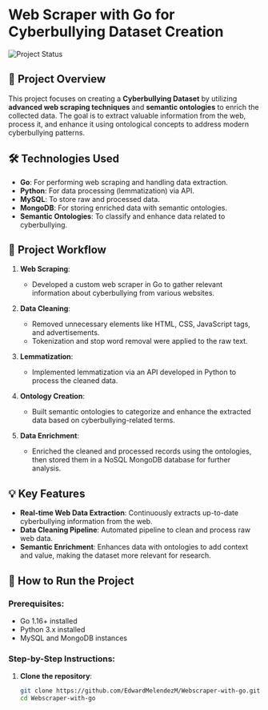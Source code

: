 # Web Scraper with Go for Cyberbullying Dataset Creation

![Project Status](https://img.shields.io/badge/Status-Completed-brightgreen)

## 🚀 Project Overview
This project focuses on creating a **Cyberbullying Dataset** by utilizing **advanced web scraping techniques** and **semantic ontologies** to enrich the collected data. The goal is to extract valuable information from the web, process it, and enhance it using ontological concepts to address modern cyberbullying patterns.

## 🛠 Technologies Used
- **Go**: For performing web scraping and handling data extraction.
- **Python**: For data processing (lemmatization) via API.
- **MySQL**: To store raw and processed data.
- **MongoDB**: For storing enriched data with semantic ontologies.
- **Semantic Ontologies**: To classify and enhance data related to cyberbullying.

## 📑 Project Workflow
1. **Web Scraping**:
   - Developed a custom web scraper in Go to gather relevant information about cyberbullying from various websites.
   
2. **Data Cleaning**:
   - Removed unnecessary elements like HTML, CSS, JavaScript tags, and advertisements.
   - Tokenization and stop word removal were applied to the raw text.

3. **Lemmatization**:
   - Implemented lemmatization via an API developed in Python to process the cleaned data.

4. **Ontology Creation**:
   - Built semantic ontologies to categorize and enhance the extracted data based on cyberbullying-related terms.

5. **Data Enrichment**:
   - Enriched the cleaned and processed records using the ontologies, then stored them in a NoSQL MongoDB database for further analysis.

## 💡 Key Features
- **Real-time Web Data Extraction**: Continuously extracts up-to-date cyberbullying information from the web.
- **Data Cleaning Pipeline**: Automated pipeline to clean and process raw web data.
- **Semantic Enrichment**: Enhances data with ontologies to add context and value, making the dataset more relevant for research.

## 🚧 How to Run the Project
### Prerequisites:
- Go 1.16+ installed
- Python 3.x installed
- MySQL and MongoDB instances

### Step-by-Step Instructions:
1. **Clone the repository**:
   ```bash
   git clone https://github.com/EdwardMelendezM/Webscraper-with-go.git
   cd Webscraper-with-go
